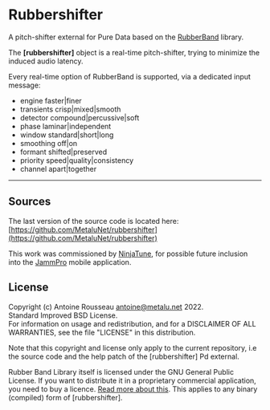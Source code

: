 # Rubbershifter

A pitch-shifter external for Pure Data based on the [RubberBand](https://breakfastquay.com/rubberband/) library.

The **[rubbershifter]** object is a real-time pitch-shifter, trying to minimize the induced audio latency.

Every real-time option of RubberBand is supported, via a dedicated input message:

 - engine faster|finer
 - transients crisp|mixed|smooth
 - detector compound|percussive|soft
 - phase laminar|independent
 - window standard|short|long
 - smoothing off|on
 - formant shifted|preserved
 - priority speed|quality|consistency
 - channel apart|together

-------
## Sources
The last version of the source code is located here:
[https://github.com/MetaluNet/rubbershifter](https://github.com/MetaluNet/rubbershifter)

This work was commissioned by [NinjaTune](https://ninjatune.net), for possible future inclusion into the [JammPro](https://jammpro.net/) mobile application.


## License
Copyright (c) Antoine Rousseau <antoine@metalu.net> 2022.  
Standard Improved BSD License.  
For information on usage and redistribution, and for a DISCLAIMER OF ALL WARRANTIES, see the file "LICENSE" in this distribution.

Note that this copyright and license only apply to the current repository, i.e the source code and the help patch of the [rubbershifter] Pd external.

Rubber Band Library itself is licensed under the GNU General Public License. If you want to distribute it in a proprietary commercial application, you need to buy a licence. [Read more about this](https://breakfastquay.com/rubberband/license.html). This applies to any binary (compiled) form of [rubbershifter].